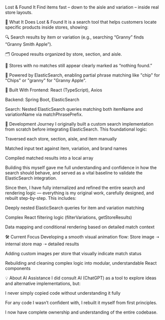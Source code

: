 Lost & Found It
Find items fast – down to the aisle and variation – inside real store layouts.

🧠 What It Does
Lost & Found It is a search tool that helps customers locate specific products inside stores, showing:

🔍 Search results by item or variation (e.g., searching “Granny” finds “Granny Smith Apple”).

🗂️ Grouped results organized by store, section, and aisle.

🚫 Stores with no matches still appear clearly marked as “nothing found.”

🧪 Powered by ElasticSearch, enabling partial phrase matching like "chip" for "Chips" or "granny" for "Granny Apple".

🧱 Built With
Frontend: React (TypeScript), Axios

Backend: Spring Boot, ElasticSearch

Search: Nested ElasticSearch queries matching both itemName and variationName via matchPhrasePrefix.

🔨 Development Journey
I originally built a custom search implementation from scratch before integrating ElasticSearch. This foundational logic:

Traversed each store, section, aisle, and item manually

Matched input text against item, variation, and brand names

Compiled matched results into a local array

Building this myself gave me full understanding and confidence in how the search should behave, and served as a vital baseline to validate the ElasticSearch integration.

Since then, I have fully internalized and refined the entire search and rendering logic — everything is my original work, carefully designed, and rebuilt step-by-step. This includes:

Deeply nested ElasticSearch queries for item and variation matching

Complex React filtering logic (filterVariations, getStoreResults)

Data mapping and conditional rendering based on detailed match context

🛠️ Current Focus
Developing a smooth visual animation flow: Store image ➝ internal store map ➝ detailed results

Adding custom images per store that visually indicate match status

Rebuilding and cleaning complex logic into modular, understandable React components

💡 About AI Assistance
I did consult AI (ChatGPT) as a tool to explore ideas and alternative implementations, but:

I never simply copied code without understanding it fully

For any code I wasn’t confident with, I rebuilt it myself from first principles.

I now have complete ownership and understanding of the entire codebase.